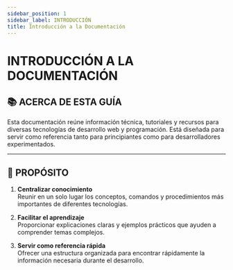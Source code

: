 ```yaml
---
sidebar_position: 1
sidebar_label: INTRODUCCIÓN
title: Introducción a la Documentación
---
```


# **INTRODUCCIÓN A LA DOCUMENTACIÓN** 

## 📚 **ACERCA DE ESTA GUÍA**

Esta documentación reúne información técnica, tutoriales y recursos para diversas tecnologías de desarrollo web y programación. Está diseñada para servir como referencia tanto para principiantes como para desarrolladores experimentados.

---

## 🎯 **PROPÓSITO**

1. **Centralizar conocimiento**  
   Reunir en un solo lugar los conceptos, comandos y procedimientos más importantes de diferentes tecnologías.

2. **Facilitar el aprendizaje**  
   Proporcionar explicaciones claras y ejemplos prácticos que ayuden a comprender temas complejos.

3. **Servir como referencia rápida**  
   Ofrecer una estructura organizada para encontrar rápidamente la información necesaria durante el desarrollo.

